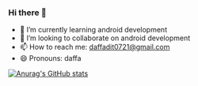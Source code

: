 ### Hi there 👋

- 🌱 I’m currently learning android development
- 👯 I’m looking to collaborate on android development
- 📫 How to reach me: daffadit0721@gmail.com
- 😄 Pronouns: daffa

[![Anurag's GitHub stats](https://github-readme-stats.vercel.app/api?username=nbee7&show_icons=true&theme=synthwave)](https://github.com/anuraghazra/github-readme-stats)
